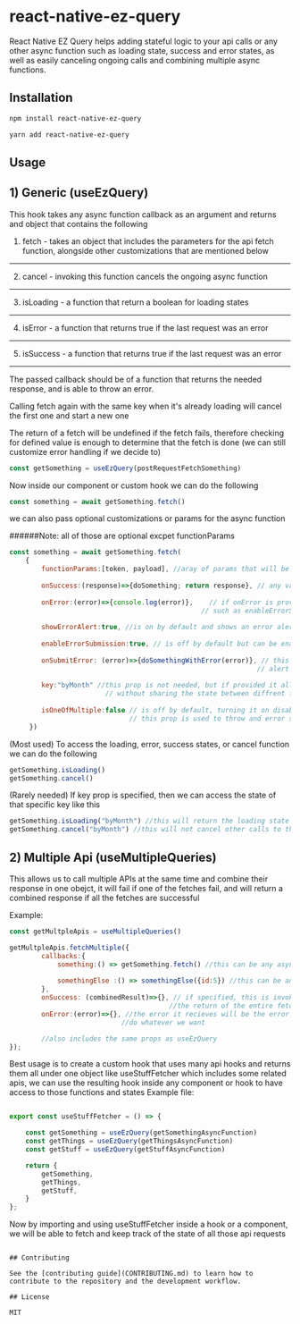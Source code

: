 # react-native-ez-query

React Native EZ Query helps adding stateful logic to your api calls or any other async function such as loading state, success and error states, as well as easily canceling ongoing calls and combining multiple async functions.

## Installation

```sh
npm install react-native-ez-query
```
```sh
yarn add react-native-ez-query
```

## Usage


## 1) Generic (useEzQuery)
This hook takes any async function callback as an argument and returns and object that contains the following
1. fetch - takes an object that includes the parameters for the api fetch function, alongside other customizations that are mentioned below
---
2. cancel - invoking this function cancels the ongoing async function
---
3. isLoading - a function that return a boolean for loading states
---
4. isError - a function that returns true if the last request was an error
---
5. isSuccess - a function that returns true if the last request was an error
---

The passed callback should be of a function that returns the needed response, and is able to throw an error.

Calling fetch again with the same key when it's already loading will cancel the first one and start a new one

The return of a fetch will be undefined if the fetch fails, therefore checking for defined value is enough to determine that the fetch is done (we can still customize error handling if we decide to)

```javascript
const getSomething = useEzQuery(postRequestFetchSomething)
```
Now inside our component or custom hook we can do the following
```javascript
const something = await getSomething.fetch()
```
we can also pass optional customizations or params for the async function

######Note: all of those are optional excpet functionParams
```javascript
const something = await getSomething.fetch(
    {
        functionParams:[token, payload], //aray of params that will be passed to the function [] if none
        
        onSuccess:(response)=>{doSomething; return response}, // any value returned here will be the return of the entire fetch
        
        onError:(error)=>{console.log(error)},    // if onError is provided, it will override any other error customizations
                                                // such as enableErrorSubmission, onSubmitError, and showErrorAlert, isOneOfMultiple
       
        showErrorAlert:true, //is on by default and shows an error alert when the fetch fails
        
        enableErrorSubmission:true, // is off by default but can be enabled to show a submit error button
        
        onSubmitError: (error)=>{doSomethingWithError(error)}, // this will be invoked  when submit error is pressed and the above
                                                              // alert related props are enabled
        
        key:"byMonth" //this prop is not needed, but if provided it allows to use the same api with different params
                        // without sharing the state between diffrent fetches of the same api 
        
        isOneOfMultiple:false // is off by default, turning it on disables error handling (except onError) and just throws an error
                              // this prop is used to throw and error so that fetchMultipleApi can take care of it
     })
```
(Most used) To access the loading, error, success states, or cancel function we can do the following
```javascript
getSomething.isLoading()
getSomething.cancel()
```
(Rarely needed) If key prop is specified, then we can access the state of that specific key like this
```javascript
getSomething.isLoading("byMonth") //this will return the loading state of the fetch that has this specific key
getSomething.cancel("byMonth") //this will not cancel other calls to the same api that have no key or different key
```

## 2) Multiple Api (useMultipleQueries)
This allows us to call multiple APIs at the same time and combine their response in one obejct, it will fail if one of the fetches fail, and will return a combined response if all the fetches are successful

Example: 
```javascript
const getMultpleApis = useMultipleQueries()
```
```javascript
getMultpleApis.fetchMultiple({
        callbacks:{
            something:() => getSomething.fetch() //this can be any async function
            
            somethingElse :() => somethingElse({id:5}) //this can be any async function
        },
        onSuccess: (combinedResult)=>{}, // if specified, this is invoked when all fetches are done and the return of this will be 
                                        //the return of the entire fetch
        onError:(error)=>{}, //the error it recieves will be the error of the first fetch that fails, but we can handle it or 
                            //do whatever we want

        //also includes the same props as useEzQuery
});
```
Best usage is to create a custom hook that uses many api hooks and returns them all under one object like useStuffFetcher which includes some related apis, we can use the resulting hook inside any component or hook to have access to those functions and states
Example file:
```javascript

export const useStuffFetcher = () => {

    const getSomething = useEzQuery(getSomethingAsyncFunction)
    const getThings = useEzQuery(getThingsAsyncFunction)
    const getStuff = useEzQuery(getStuffAsyncFunction)

    return {
        getSomething,
        getThings,
        getStuff,
    }
};

```
Now by importing and using useStuffFetcher inside a hook or a component, we will be able to fetch and keep track of the state of all those api requests
```

## Contributing

See the [contributing guide](CONTRIBUTING.md) to learn how to contribute to the repository and the development workflow.

## License

MIT
